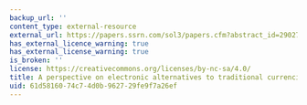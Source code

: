 ```yaml
---
backup_url: ''
content_type: external-resource
external_url: https://papers.ssrn.com/sol3/papers.cfm?abstract_id=2902721
has_external_licence_warning: true
has_external_license_warning: true
is_broken: ''
license: https://creativecommons.org/licenses/by-nc-sa/4.0/
title: A perspective on electronic alternatives to traditional currencies
uid: 61d58160-74c7-4d0b-9627-29fe9f7a26ef
---
```

